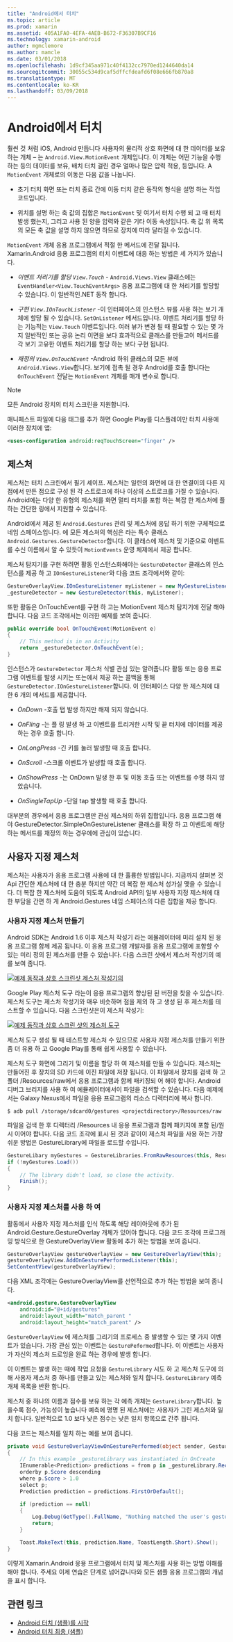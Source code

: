 ```yaml
---
title: "Android에서 터치"
ms.topic: article
ms.prod: xamarin
ms.assetid: 405A1FA0-4EFA-4AEB-B672-F36307B9CF16
ms.technology: xamarin-android
author: mgmclemore
ms.author: mamcle
ms.date: 03/01/2018
ms.openlocfilehash: 1d9cf345aa971c40f4132cc7970ed1244640da14
ms.sourcegitcommit: 30055c534d9caf5dffcfdeafd6f08e666fb870a8
ms.translationtype: MT
ms.contentlocale: ko-KR
ms.lasthandoff: 03/09/2018
---
```

# <a name="touch-in-android"></a>Android에서 터치

훨씬 것 처럼 iOS, Android 만듭니다 사용자의 물리적 상호 화면에 대 한 데이터를 보유 하는 개체 &ndash; 는 `Android.View.MotionEvent` 개체입니다. 이 개체는 어떤 기능을 수행 하는 등의 데이터를 보유, 배치 터치 걸린 경우 얼마나 많은 압력 적용, 등입니다. A `MotionEvent` 개체로의 이동은 다음 값을 나눕니다.

-  초기 터치 화면 또는 터치 종료 간에 이동 터치 같은 동작의 형식을 설명 하는 작업 코드입니다.

-  위치를 설명 하는 축 값의 집합은 `MotionEvent` 및 여기서 터치 수행 되 고 때 터치 발생 했는지, 그리고 사용 된 양을 압력와 같은 기타 이동 속성입니다.
   축 값 위 목록의 모든 축 값을 설명 하지 않으면 하므로 장치에 따라 달라질 수 있습니다.


`MotionEvent` 개체 응용 프로그램에서 적절 한 메서드에 전달 됩니다. Xamarin.Android 응용 프로그램의 터치 이벤트에 대응 하는 방법은 세 가지가 있습니다.

-  *이벤트 처리기를 할당 `View.Touch`*  - `Android.Views.View` 클래스에는 `EventHandler<View.TouchEventArgs>` 응용 프로그램에 대 한 처리기를 할당할 수 있습니다. 이 일반적인.NET 동작 합니다.

-  *구현 `View.IOnTouchListener`*  -이 인터페이스의 인스턴스 뷰를 사용 하는 보기 개체에 할당 될 수 있습니다. `SetOnListener` 메서드입니다. 이벤트 처리기를 할당 하는 기능적는 `View.Touch` 이벤트입니다. 여러 뷰가 변경 될 때 필요할 수 있는 몇 가지 일반적인 또는 공유 논리 이면을 보다 효과적으로 클래스를 만들고이 메서드를 각 보기 고유한 이벤트 처리기를 할당 하는 보다 구현 됩니다.

-  *재정의 `View.OnTouchEvent`*  -Android 하위 클래스의 모든 뷰에 `Android.Views.View`합니다. 보기에 접촉 될 경우 Android를 호출 합니다는 `OnTouchEvent` 전달는 `MotionEvent` 개체를 매개 변수로 합니다.


> [!NOTE]
> 모든 Android 장치의 터치 스크린을 지원합니다. 

매니페스트 파일에 다음 태그를 추가 하면 Google Play를 디스플레이만 터치 사용에 이러한 장치에 앱:

```xml
<uses-configuration android:reqTouchScreen="finger" />
```

## <a name="gestures"></a>제스처

제스처는 터치 스크린에서 필기 셰이프. 제스처는 일련의 화면에 대 한 연결이의 다른 지점에서 만든 점으로 구성 된 각 스트로크에 하나 이상의 스트로크를 가질 수 있습니다. Android에는 다양 한 유형의 제스처를 화면 멀티 터치를 포함 하는 복잡 한 제스처에 플 하는 간단한 링에서 지원할 수 있습니다.

Android에서 제공 된 `Android.Gestures` 관리 및 제스처에 응답 하기 위한 구체적으로 네임 스페이스입니다. 에 모든 제스처의 핵심은 라는 특수 클래스 `Android.Gestures.GestureDetector`합니다. 이 클래스에 제스처 및 기준으로 이벤트를 수신 이름에서 알 수 있듯이 `MotionEvents` 운영 체제에서 제공 합니다.

제스처 탐지기를 구현 하려면 활동 인스턴스화해야는 `GestureDetector` 클래스의 인스턴스를 제공 하 고 `IOnGestureListener`와 다음 코드 조각에서와 같이:

```csharp
GestureOverlayView.IOnGestureListener myListener = new MyGestureListener();
_gestureDetector = new GestureDetector(this, myListener);
```

또한 활동은 OnTouchEvent를 구현 하 고는 MotionEvent 제스처 탐지기에 전달 해야 합니다. 다음 코드 조각에서는 이러한 예제를 보여 줍니다.

```csharp
public override bool OnTouchEvent(MotionEvent e)
{
    // This method is in an Activity
    return _gestureDetector.OnTouchEvent(e);
}
```

인스턴스가 `GestureDetector` 제스처 식별 관심 있는 알려줍니다 활동 또는 응용 프로그램 이벤트를 발생 시키는 또는에서 제공 하는 콜백을 통해 `GestureDetector.IOnGestureListener`합니다.
이 인터페이스 다양 한 제스처에 대 한 6 개의 메서드를 제공합니다.

-  *OnDown* -호출 탭 발생 하지만 해제 되지 않습니다.

-  *OnFling* -는 플 링 발생 하 고 이벤트를 트리거한 시작 및 끝 터치에 데이터를 제공 하는 경우 호출 합니다.

-  *OnLongPress* -긴 키를 눌러 발생할 때 호출 합니다.

-  *OnScroll* -스크롤 이벤트가 발생할 때 호출 합니다.

-  *OnShowPress* -는 OnDown 발생 한 후 및 이동 호출 또는 이벤트를 수행 하지 않았습니다.

-  *OnSingleTapUp* -단일 tap 발생할 때 호출 합니다.


대부분의 경우에서 응용 프로그램만 관심 제스처의 하위 집합입니다. 응용 프로그램 해야 GestureDetector.SimpleOnGestureListener 클래스를 확장 하 고 이벤트에 해당 하는 메서드를 재정의 하는 경우에에 관심이 있습니다.

## <a name="custom-gestures"></a>사용자 지정 제스처

제스처는 사용자가 응용 프로그램 사용에 대 한 훌륭한 방법입니다. 지금까지 살펴본 것 Api 간단한 제스처에 대 한 충분 하지만 약간 더 복잡 한 제스처 성가실 맺을 수 있습니다. 더 복잡 한 제스처에 도움이 되도록 Android API의 일부 사용자 지정 제스처에 대 한 부담을 간편 하 게 Android.Gestures 네임 스페이스의 다른 집합을 제공 합니다.

### <a name="creating-custom-gestures"></a>사용자 지정 제스처 만들기

Android SDK는 Android 1.6 이후 제스처 작성기 라는 에뮬레이터에 미리 설치 된 응용 프로그램 함께 제공 됩니다. 이 응용 프로그램 개발자를 응용 프로그램에 포함할 수 있는 미리 정의 된 제스처를 만들 수 있습니다. 다음 스크린 샷에서 제스처 작성기의 예를 보여 줍니다.

[![예제 동작과 상호 스크린샷 제스처 작성기의](touch-in-android-images/image11.png)](touch-in-android-images/image11.png#lightbox)

Google Play 제스처 도구 라는이 응용 프로그램의 향상된 된 버전을 찾을 수 있습니다. 제스처 도구는 제스처 작성기와 매우 비슷하며 점을 제외 하 고 생성 된 후 제스처를 테스트할 수 있습니다. 다음 스크린샷은이 제스처 작성기:

[![예제 동작과 상호 스크린 샷의 제스처 도구](touch-in-android-images/image12.png)](touch-in-android-images/image12.png#lightbox)

제스처 도구 생성 될 때 테스트할 제스처 수 있으므로 사용자 지정 제스처를 만들기 위한 좀 더 유용 하 고 Google Play를 통해 쉽게 사용할 수 있습니다.

제스처 도구 화면에 그리기 및 이름을 할당 하 여 제스처를 만들 수 있습니다. 제스처는 만들어진 후 장치의 SD 카드에 이진 파일에 저장 됩니다. 이 파일에서 장치를 검색 하 고 폴더 /Resources/raw에서 응용 프로그램과 함께 패키징되 어 해야 합니다. Android 디버그 브리지를 사용 하 여 에뮬레이터에서이 파일을 검색할 수 있습니다. 다음 예제에서는 Galaxy Nexus에서 파일을 응용 프로그램의 리소스 디렉터리에 복사 합니다.

```shell
$ adb pull /storage/sdcard0/gestures <projectdirectory>/Resources/raw
```

파일을 검색 한 후 디렉터리 /Resources 내 응용 프로그램과 함께 패키지에 포함 된/원시 이어야 합니다. 다음 코드 조각에 표시 된 것과 같이이 제스처 파일을 사용 하는 가장 쉬운 방법은 GestureLibrary에 파일을 로드할 수입니다.

```csharp
GestureLibary myGestures = GestureLibraries.FromRawResources(this, Resource.Raw.gestures);
if (!myGestures.Load())
{
    // The library didn't load, so close the activity.
    Finish();
}
```

### <a name="using-custom-gestures"></a>사용자 지정 제스처를 사용 하 여

활동에서 사용자 지정 제스처를 인식 하도록 해당 레이아웃에 추가 된 Android.Gesture.GestureOverlay 개체가 있어야 합니다. 다음 코드 조각에 프로그래밍 방식으로 한 GestureOverlayView 활동에 추가 하는 방법을 보여 줍니다.

```csharp
GestureOverlayView gestureOverlayView = new GestureOverlayView(this);
gestureOverlayView.AddOnGesturePerformedListener(this);
SetContentView(gestureOverlayView);
```

다음 XML 조각에는 GestureOverlayView를 선언적으로 추가 하는 방법을 보여 줍니다.

```xml
<android.gesture.GestureOverlayView
    android:id="@+id/gestures"
    android:layout_width="match_parent "
    android:layout_height="match_parent" />
```

`GestureOverlayView` 에 제스처를 그리기의 프로세스 중 발생할 수 있는 몇 가지 이벤트가 있습니다. 가장 관심 있는 이벤트는 `GesturePeformed`합니다. 이 이벤트는 사용자가 자신의 제스처 드로잉을 완료 하는 경우에 발생 합니다.

이 이벤트는 발생 하는 때에 작업 요청을 `GestureLibrary` 시도 하 고 제스처 도구에 의해 사용자 제스처 중 하나를 만들고 있는 제스처와 일치 합니다. `GestureLibrary` 예측 개체 목록을 반환 합니다.

제스처 중 하나의 이름과 점수를 보유 하는 각 예측 개체는 `GestureLibrary`합니다. 높을수록 점수, 가능성이 높습니다 예측에 명명 된 제스처에는 사용자가 그린 제스처와 일치 합니다.
일반적으로 1.0 보다 낮은 점수는 낮은 일치 항목으로 간주 됩니다.

다음 코드는 제스처를 일치 하는 예를 보여 줍니다.

```csharp
private void GestureOverlayViewOnGesturePerformed(object sender, GestureOverlayView.GesturePerformedEventArgs gesturePerformedEventArgs)
{
    // In this example _gestureLibrary was instantiated in OnCreate
    IEnumerable<Prediction> predictions = from p in _gestureLibrary.Recognize(gesturePerformedEventArgs.Gesture)
    orderby p.Score descending
    where p.Score > 1.0
    select p;
    Prediction prediction = predictions.FirstOrDefault();

    if (prediction == null)
    {
        Log.Debug(GetType().FullName, "Nothing matched the user's gesture.");
        return;
    }

    Toast.MakeText(this, prediction.Name, ToastLength.Short).Show();
}
```

이렇게 Xamarin.Android 응용 프로그램에서 터치 및 제스처를 사용 하는 방법 이해를 해야 합니다. 주세요 이제 연습은 단계로 넘어갑니다와 모든 샘플 응용 프로그램의 개념을 표시 합니다.



## <a name="related-links"></a>관련 링크

- [Android 터치 (샘플)를 시작](https://developer.xamarin.com/samples/monodroid/ApplicationFundamentals/Touch_start)
- [Android 터치 최종 (샘플)](https://developer.xamarin.com/samples/monodroid/ApplicationFundamentals/Touch_final)
